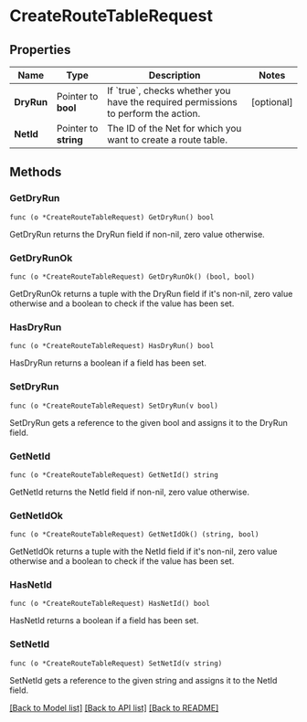 # CreateRouteTableRequest

## Properties

Name | Type | Description | Notes
------------ | ------------- | ------------- | -------------
**DryRun** | Pointer to **bool** | If &#x60;true&#x60;, checks whether you have the required permissions to perform the action. | [optional] 
**NetId** | Pointer to **string** | The ID of the Net for which you want to create a route table. | 

## Methods

### GetDryRun

`func (o *CreateRouteTableRequest) GetDryRun() bool`

GetDryRun returns the DryRun field if non-nil, zero value otherwise.

### GetDryRunOk

`func (o *CreateRouteTableRequest) GetDryRunOk() (bool, bool)`

GetDryRunOk returns a tuple with the DryRun field if it's non-nil, zero value otherwise
and a boolean to check if the value has been set.

### HasDryRun

`func (o *CreateRouteTableRequest) HasDryRun() bool`

HasDryRun returns a boolean if a field has been set.

### SetDryRun

`func (o *CreateRouteTableRequest) SetDryRun(v bool)`

SetDryRun gets a reference to the given bool and assigns it to the DryRun field.

### GetNetId

`func (o *CreateRouteTableRequest) GetNetId() string`

GetNetId returns the NetId field if non-nil, zero value otherwise.

### GetNetIdOk

`func (o *CreateRouteTableRequest) GetNetIdOk() (string, bool)`

GetNetIdOk returns a tuple with the NetId field if it's non-nil, zero value otherwise
and a boolean to check if the value has been set.

### HasNetId

`func (o *CreateRouteTableRequest) HasNetId() bool`

HasNetId returns a boolean if a field has been set.

### SetNetId

`func (o *CreateRouteTableRequest) SetNetId(v string)`

SetNetId gets a reference to the given string and assigns it to the NetId field.


[[Back to Model list]](../README.md#documentation-for-models) [[Back to API list]](../README.md#documentation-for-api-endpoints) [[Back to README]](../README.md)


